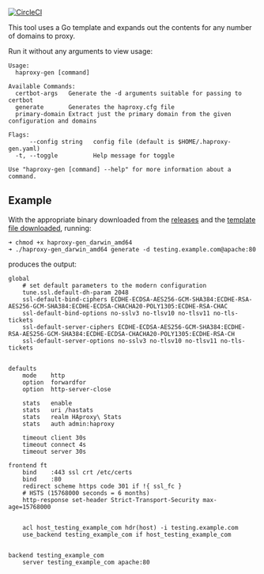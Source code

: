 
[![CircleCI](https://circleci.com/gh/itzg/haproxy-gen.svg?style=svg)](https://circleci.com/gh/itzg/haproxy-gen)

This tool uses a Go template and expands out the contents
for any number of domains to proxy.

Run it without any arguments to view usage:

```
Usage:
  haproxy-gen [command]

Available Commands:
  certbot-args   Generate the -d arguments suitable for passing to certbot
  generate       Generates the haproxy.cfg file
  primary-domain Extract just the primary domain from the given configuration and domains

Flags:
      --config string   config file (default is $HOME/.haproxy-gen.yaml)
  -t, --toggle          Help message for toggle

Use "haproxy-gen [command] --help" for more information about a command.
```

## Example

With the appropriate binary downloaded from the [releases](https://github.com/itzg/haproxy-gen/releases) and the [template file downloaded](https://raw.githubusercontent.com/itzg/haproxy-gen/master/haproxy.cfg.tmpl), running:

```
➜ chmod +x haproxy-gen_darwin_amd64
➜ ./haproxy-gen_darwin_amd64 generate -d testing.example.com@apache:80
```

produces the output:
```
global
    # set default parameters to the modern configuration
    tune.ssl.default-dh-param 2048
    ssl-default-bind-ciphers ECDHE-ECDSA-AES256-GCM-SHA384:ECDHE-RSA-AES256-GCM-SHA384:ECDHE-ECDSA-CHACHA20-POLY1305:ECDHE-RSA-CHAC
    ssl-default-bind-options no-sslv3 no-tlsv10 no-tlsv11 no-tls-tickets
    ssl-default-server-ciphers ECDHE-ECDSA-AES256-GCM-SHA384:ECDHE-RSA-AES256-GCM-SHA384:ECDHE-ECDSA-CHACHA20-POLY1305:ECDHE-RSA-CH
    ssl-default-server-options no-sslv3 no-tlsv10 no-tlsv11 no-tls-tickets


defaults
    mode    http
    option  forwardfor
    option  http-server-close

    stats   enable
    stats   uri /hastats
    stats   realm HAproxy\ Stats
    stats   auth admin:haproxy

    timeout client 30s
    timeout connect 4s
    timeout server 30s

frontend ft
    bind    :443 ssl crt /etc/certs
    bind    :80
    redirect scheme https code 301 if !{ ssl_fc }
    # HSTS (15768000 seconds = 6 months)
    http-response set-header Strict-Transport-Security max-age=15768000


    acl host_testing_example_com hdr(host) -i testing.example.com
    use_backend testing_example_com if host_testing_example_com


backend testing_example_com
    server testing_example_com apache:80
```
